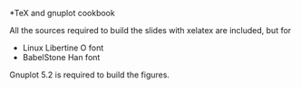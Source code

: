 *TeX and gnuplot cookbook

All the sources required to build the slides with xelatex are included, but for
* Linux Libertine O font
* BabelStone Han font

Gnuplot 5.2 is required to build the figures.
